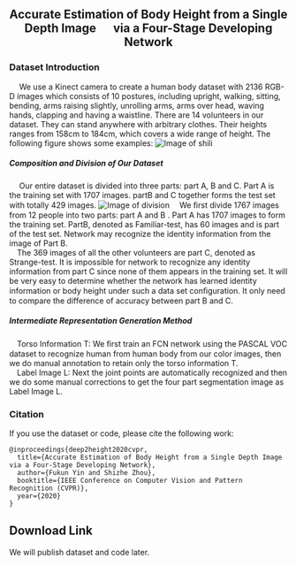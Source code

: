 ## <center> Accurate Estimation of Body Height from a Single Depth Image &#8195; via a Four-Stage Developing Network </center>


### Dataset Introduction
&#8195; We use a Kinect camera to create a human body dataset with 2136 RGB-D images which consists of 10 postures, including upright, walking, sitting, bending, arms raising slightly, unrolling arms, arms over head, waving hands, clapping and having a waistline. There are 14 volunteers in our dataset. They can stand anywhere with arbitrary clothes. Their heights ranges from 158cm to 184cm, which covers a wide range of height. The following figure shows some examples:
![Image of shili](https://depth2height.github.io/images/2.jpg)
##### Composition and Division of Our Dataset
&#8195; Our entire dataset is divided into three parts: part A, B and C. Part A is the training set with 1707 images. partB and C together forms the test set with totally 429 images. 
![Image of division](https://depth2height.github.io/images/3.jpg)
&#8195;We ﬁrst divide 1767 images from 12 people  into two parts: part A and B . Part A has 1707 images to form the training set. PartB, denoted as Familiar-test, has 60 images and is part of the test set. Network may recognize the identity information from the image of Part B.  
&#8195;The 369 images of all the other volunteers are part C, denoted as Strange-test. It is impossible for network to recognize any identity information from part C since none of them appears in the training set. It will be very easy to determine whether the network has learned identity information or body height under such a data set conﬁguration. It only need to compare the difference of accuracy between part B and C.
##### Intermediate Representation Generation Method
&#8195;Torso Information T: We ﬁrst train an FCN network using the PASCAL VOC dataset to recognize human from human body from our color images, then we do manual annotation to retain only the torso information T.   
&#8195;Label Image L: Next the joint points are automatically recognized and then we do some manual corrections to get the four part segmentation image as Label Image L. 
### Citation
If you use the dataset or code, please cite the following work:  
```
@inproceedings{deep2height2020cvpr,  
  title={Accurate Estimation of Body Height from a Single Depth Image via a Four-Stage Developing Network},  
  author={Fukun Yin and Shizhe Zhou},  
  booktitle={IEEE Conference on Computer Vision and Pattern Recognition (CVPR)},  
  year={2020}  
}  
```

## Download Link
We will publish dataset and code later.
